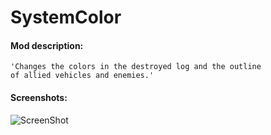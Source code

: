 # SystemColor
#### Mod description:
    'Changes the colors in the destroyed log and the outline 
	of allied vehicles and enemies.'

#### Screenshots:
![ScreenShot](./SystemColor.jpg)